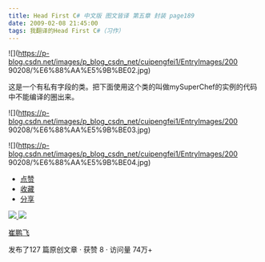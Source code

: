 ```yaml
---
title: Head First C# 中文版 图文皆译 第五章 封装 page189
date: 2009-02-08 21:45:00
tags: 我翻译的Head First C#（习作）
---
```

![](https://p-blog.csdn.net/images/p_blog_csdn_net/cuipengfei1/EntryImages/200
90208/%E6%88%AA%E5%9B%BE02.jpg)

这是一个有私有字段的类。把下面使用这个类的叫做mySuperChef的实例的代码中不能编译的圈出来。

![](https://p-blog.csdn.net/images/p_blog_csdn_net/cuipengfei1/EntryImages/200
90208/%E6%88%AA%E5%9B%BE03.jpg)

![](https://p-blog.csdn.net/images/p_blog_csdn_net/cuipengfei1/EntryImages/200
90208/%E6%88%AA%E5%9B%BE04.jpg)

  * [ 点赞  ](javascript:;)
  * [ 收藏  ](javascript:;)
  * [ 分享 ](javascript:;)

[ ![](https://profile.csdnimg.cn/5/2/5/3_cuipengfei1)
![](https://g.csdnimg.cn/static/user-reg-year/1x/11.png)
](https://blog.csdn.net/cuipengfei1)

[ 崔鹏飞 ](https://blog.csdn.net/cuipengfei1)

发布了127 篇原创文章  ·  获赞 8  ·  访问量 74万+

